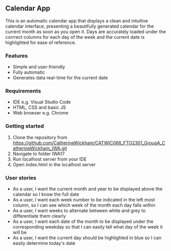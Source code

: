 ## Calendar App

This is an automatic calendar app that displays a clean and intuitive calendar interface,
presenting a beautifully generated calendar for the current month as soon as you open it.
Days are accurately loaded under the corrrect columns for each day of the week and the
current date is highlighted for ease of reference.

### Features

- Simple and user-friendly
- Fully automatic
- Generates data real-time for the current date

### Requirements

- IDE e.g. Visual Studio Code
- HTML, CSS and basic JS
- Web browser e.g. Chrome

### Getting started

1. Clone the repository from
   https://github.com/CatherineWickham/CATWIC066_FTO2301_GroupA_CatherineWickham_IWA.git
2. Navigate to folder IWA17
3. Run localhost server from your IDE
4. Open index.html in the localhost server

### User stories

- As a user, I want the current month and year to be displayed above the calendar so I
  know the full date
- As a user, I want each week number to be indicated in the left most column, so I can see
  which week of the month each day falls within
- As a user, I want weeks to alternate between white and grey to differentiate them
  clearly
- As a user, I want each date of the month to be displayed under the corresponding weekday
  so that I can easily tell what day of the week it will be
- As a user, I want the current day should be highlighted in blue so I can easily
  determine today's date
  